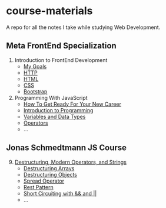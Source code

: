 # course-materials

A repo for all the notes I take while studying Web Development.

## Meta FrontEnd Specialization

1. Introduction to FrontEnd Development
   - [My Goals](./MetaFrontend/01-IntroductionToFrontnd/01-MyGoals.md)
   - [HTTP](./MetaFrontend/01-IntroductionToFrontnd/02-HTTP.md)
   - [HTML](./MetaFrontend/01-IntroductionToFrontnd/04-HTML.md)
   - [CSS](./MetaFrontend/01-IntroductionToFrontnd/05-CSS.md)
   - [Bootstrap](./MetaFrontend/01-IntroductionToFrontnd/06-Bootstrap.md)
2. Programming With JavaScript
   - [How To Get Ready For Your New Career](./MetaFrontend/02-ProgrammingWithJavaScript/00-HowToGetReadyForNewCareer.md)
   - [Introduction to Programming](./MetaFrontend/02-ProgrammingWithJavaScript/01-introduction.md)
   - [Variables and Data Types](./MetaFrontend/02-ProgrammingWithJavaScript/02-variablesAndDataTypes.md)
   - [Operators](./MetaFrontend/02-ProgrammingWithJavaScript/03-operators.md)
   - ...

## Jonas Schmedtmann JS Course

9. [Destructuring, Modern Operators, and Strings](./JonasSchmedtmann/09-DestructuringModernOperatorsStrings/)
   - [Destructuring Arrays](./JonasSchmedtmann/09-DestructuringModernOperatorsStrings/01-Destructuring.md)
   - [Destructuring Objects](./JonasSchmedtmann/09-DestructuringModernOperatorsStrings/02-destructuringObjects.md)
   - [Spread Operator](./JonasSchmedtmann/09-DestructuringModernOperatorsStrings/03-spreadOperator.md)
   - [Rest Pattern](./JonasSchmedtmann/09-DestructuringModernOperatorsStrings/04-restPattern.md)
   - [Short Circuiting with && and ||](./JonasSchmedtmann/09-DestructuringModernOperatorsStrings/05-shortCircuiting%26%26%7C%7C.md)
   - ...
